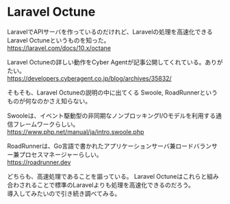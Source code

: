 # Laravel Octune

LaravelでAPIサーバを作っているのだけれど、Laravelの処理を高速化できるLaravel Octuneというものを知った。  
https://laravel.com/docs/10.x/octane  

Laravel Octuneの詳しい動作をCyber Agentが記事公開してくれている。ありがたい。  
https://developers.cyberagent.co.jp/blog/archives/35832/  

そもそも、Laravel Octuneの説明の中に出てくる Swoole, RoadRunnerというものが何なのかさえ知らない。  

Swooleは、イベント駆動型の非同期なノンブロッキングI/Oモデルを利用する通信フレームワークらしい。  
https://www.php.net/manual/ja/intro.swoole.php

RoadRunnerは、Go言語で書かれたアプリケーションサーバ兼ロードバランサー兼プロセスマネージャーらしい。  
https://roadrunner.dev

どちらも、高速処理であることを謳っている。
Laravel Octuneはこれらと組み合わされることで標準のLaravelよりも処理を高速化できるのだろう。  
導入してみたいので引き続き調べてみる。  

